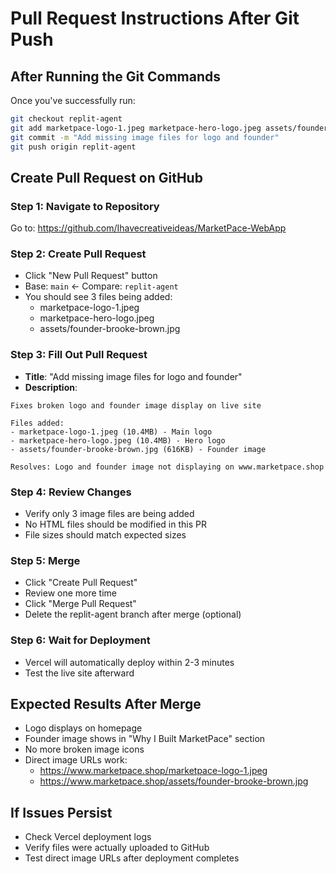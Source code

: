 # Pull Request Instructions After Git Push

## After Running the Git Commands

Once you've successfully run:
```bash
git checkout replit-agent
git add marketpace-logo-1.jpeg marketpace-hero-logo.jpeg assets/founder-brooke-brown.jpg
git commit -m "Add missing image files for logo and founder"
git push origin replit-agent
```

## Create Pull Request on GitHub

### Step 1: Navigate to Repository
Go to: https://github.com/Ihavecreativeideas/MarketPace-WebApp

### Step 2: Create Pull Request
- Click "New Pull Request" button
- Base: `main` ← Compare: `replit-agent`
- You should see 3 files being added:
  - marketpace-logo-1.jpeg
  - marketpace-hero-logo.jpeg
  - assets/founder-brooke-brown.jpg

### Step 3: Fill Out Pull Request
- **Title**: "Add missing image files for logo and founder"
- **Description**: 
```
Fixes broken logo and founder image display on live site

Files added:
- marketpace-logo-1.jpeg (10.4MB) - Main logo
- marketpace-hero-logo.jpeg (10.4MB) - Hero logo
- assets/founder-brooke-brown.jpg (616KB) - Founder image

Resolves: Logo and founder image not displaying on www.marketpace.shop
```

### Step 4: Review Changes
- Verify only 3 image files are being added
- No HTML files should be modified in this PR
- File sizes should match expected sizes

### Step 5: Merge
- Click "Create Pull Request"
- Review one more time
- Click "Merge Pull Request"
- Delete the replit-agent branch after merge (optional)

### Step 6: Wait for Deployment
- Vercel will automatically deploy within 2-3 minutes
- Test the live site afterward

## Expected Results After Merge
- Logo displays on homepage
- Founder image shows in "Why I Built MarketPace" section
- No more broken image icons
- Direct image URLs work:
  - https://www.marketpace.shop/marketpace-logo-1.jpeg
  - https://www.marketpace.shop/assets/founder-brooke-brown.jpg

## If Issues Persist
- Check Vercel deployment logs
- Verify files were actually uploaded to GitHub
- Test direct image URLs after deployment completes